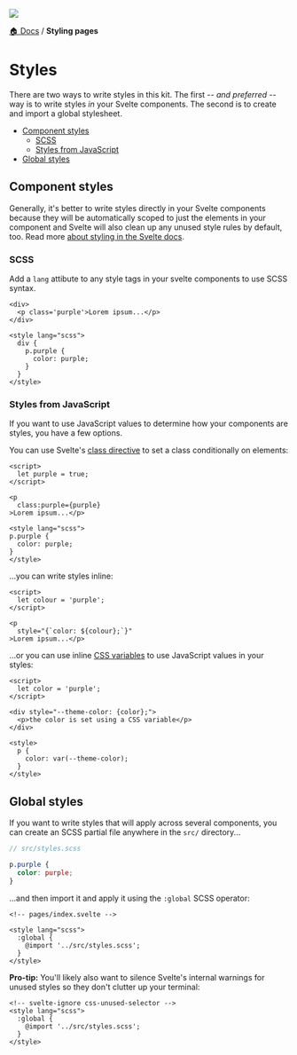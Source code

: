 ![](https://graphics.thomsonreuters.com/style-assets/images/logos/reuters-graphics-logo/svg/graphics-logo-color-dark.svg)

[🏠 Docs](https://github.com/reuters-graphics/bluprint_graphics-kit/blob/master/docs/developers/README.md) / **Styling pages**

# Styles

There are two ways to write styles in this kit. The first -- _and preferred_ -- way is to write styles _in_ your Svelte components. The second is to create and import a global stylesheet.

- [Component styles](#component-styles)
  - [SCSS](#scss)
  - [Styles from JavaScript](#styles-from-javascript)
- [Global styles](#global-styles)

## Component styles

Generally, it's better to write styles directly in your Svelte components because they will be automatically scoped to just the elements in your component and Svelte will also clean up any unused style rules by default, too. Read more [about styling in the Svelte docs](https://svelte.dev/tutorial/styling). 

### SCSS

Add a `lang` attibute to any style tags in your svelte components to use SCSS syntax.

```svelte
<div>
  <p class='purple'>Lorem ipsum...</p>
</div>

<style lang="scss">
  div {
    p.purple {
      color: purple;
    }
  }
</style>
```



### Styles from JavaScript

If you want to use JavaScript values to determine how your components are styles, you have a few options.

You can use Svelte's [class directive](https://svelte.dev/tutorial/classes) to set a class conditionally on elements:

```svelte
<script>
  let purple = true;
</script>

<p
  class:purple={purple}
>Lorem ipsum...</p>

<style lang="scss">
p.purple {
  color: purple;
}
</style>
```

...you can write styles inline:

```svelte
<script>
  let colour = 'purple';
</script>

<p
  style="{`color: ${colour};`}"
>Lorem ipsum...</p>
```

...or you can use inline [CSS variables](https://developer.mozilla.org/en-US/docs/Web/CSS/Using_CSS_custom_properties) to use JavaScript values in your styles:

```svelte
<script>
  let color = 'purple';
</script>

<div style="--theme-color: {color};">
  <p>the color is set using a CSS variable</p>
</div>

<style>
  p {
    color: var(--theme-color);
  }
</style>
```

## Global styles

If you want to write styles that will apply across several components, you can create an SCSS partial file anywhere in the `src/` directory...

```SCSS
// src/styles.scss

p.purple {
  color: purple;
}
```

...and then import it and apply it using the `:global` SCSS operator:

```svelte
<!-- pages/index.svelte -->

<style lang="scss">
  :global {
    @import '../src/styles.scss';
  }
</style>
```

**Pro-tip:** You'll likely also want to silence Svelte's internal warnings for unused styles so they don't clutter up your terminal:

```svelte
<!-- svelte-ignore css-unused-selector -->
<style lang="scss">
  :global {
    @import '../src/styles.scss';
  }
</style>
```
